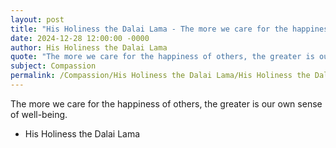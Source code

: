 ```yaml
---
layout: post
title: "His Holiness the Dalai Lama - The more we care for the happiness of"
date: 2024-12-28 12:00:00 -0000
author: His Holiness the Dalai Lama
quote: "The more we care for the happiness of others, the greater is our own sense of well-being."
subject: Compassion
permalink: /Compassion/His Holiness the Dalai Lama/His Holiness the Dalai Lama - The more we care for the happiness of
---
```


The more we care for the happiness of others, the greater is our own sense of well-being.

- His Holiness the Dalai Lama
